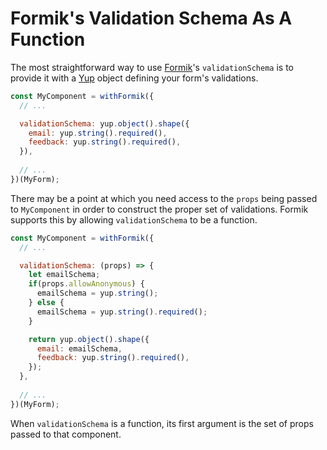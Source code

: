# Formik's Validation Schema As A Function

The most straightforward way to use
[Formik](https://jaredpalmer.com/formik)'s `validationSchema` is to provide
it with a [Yup](https://github.com/jquense/yup) object defining your form's
validations.

```javascript
const MyComponent = withFormik({
  // ...

  validationSchema: yup.object().shape({
    email: yup.string().required(),
    feedback: yup.string().required(),
  }),
  
  // ...
})(MyForm);
```

There may be a point at which you need access to the `props` being passed
to `MyComponent` in order to construct the proper set of validations.
Formik supports this by allowing `validationSchema` to be a function.

```javascript
const MyComponent = withFormik({
  // ...

  validationSchema: (props) => {
    let emailSchema;
    if(props.allowAnonymous) {
      emailSchema = yup.string();
    } else {
      emailSchema = yup.string().required();
    }

    return yup.object().shape({
      email: emailSchema,
      feedback: yup.string().required(),
    });
  },
  
  // ...
})(MyForm);
```

When `validationSchema` is a function, its first argument is the set of
props passed to that component.
